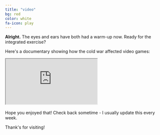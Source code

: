 ```yaml
---
title: "video"
bg: red
color: white
fa-icon: play
---
```


**Alright.** The eyes and ears have both had a warm-up now. Ready for the integrated exercise?

Here's a documentary showing how the cold war affected video games:

<div class="icontain-video">
	<iframe src="https://www.youtube.com/embed/15dxuAbTC0A" allowfullscreen></iframe>
</div>

<br>
Hope you enjoyed that! Check back sometime - I usually update this every week.

Thank's for visiting!
